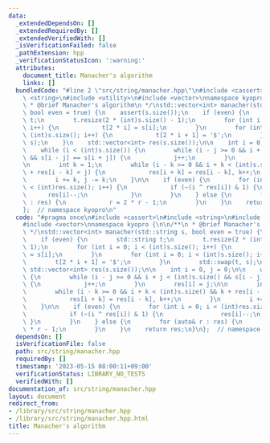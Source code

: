 ```yaml
---
data:
  _extendedDependsOn: []
  _extendedRequiredBy: []
  _extendedVerifiedWith: []
  _isVerificationFailed: false
  _pathExtension: hpp
  _verificationStatusIcon: ':warning:'
  attributes:
    document_title: Manacher's algorithm
    links: []
  bundledCode: "#line 2 \"src/string/manacher.hpp\"\n#include <cassert>\n#include\
    \ <string>\n#include <utility>\n#include <vector>\nnamespace kyopro {\n\n/**\n\
    \ * @brief Manacher's algorithm\n */\nstd::vector<int> manacher(std::string s,\
    \ bool even = true) {\n    assert(s.size());\n    if (even) {\n        std::string\
    \ t;\n        t.resize(2 * (int)s.size() - 1);\n        for (int i = 0; i < (int)s.size();\
    \ i++) {\n            t[2 * i] = s[i];\n        }\n        for (int i = 0; i <\
    \ (int)s.size(); i++) {\n            t[2 * i + 1] = '$';\n        }\n        std::swap(t,\
    \ s);\n    }\n    std::vector<int> res(s.size());\n\n    int i = 0, j = 0;\n\n\
    \    while (i < (int)s.size()) {\n        while (i - j >= 0 && i + j < (int)s.size()\
    \ && s[i - j] == s[i + j]) {\n            j++;\n        }\n        res[i] = j;\n\
    \n        int k = 1;\n        while (i - k >= 0 && i + k < (int)s.size() && k\
    \ + res[i - k] < j) {\n            res[i + k] = res[i - k], k++;\n        }\n\
    \        i += k, j -= k;\n    }\n\n    if (even) {\n        for (int i = 0; i\
    \ < (int)res.size(); i++) {\n            if (~(i ^ res[i]) & 1) {\n          \
    \      res[i]--;\n            }\n        }\n    } else {\n        for (auto& r\
    \ : res) {\n            r = 2 * r - 1;\n        }\n    }\n    return res;\n}\n\
    };  // namespace kyopro\n"
  code: "#pragma once\n#include <cassert>\n#include <string>\n#include <utility>\n\
    #include <vector>\nnamespace kyopro {\n\n/**\n * @brief Manacher's algorithm\n\
    \ */\nstd::vector<int> manacher(std::string s, bool even = true) {\n    assert(s.size());\n\
    \    if (even) {\n        std::string t;\n        t.resize(2 * (int)s.size() -\
    \ 1);\n        for (int i = 0; i < (int)s.size(); i++) {\n            t[2 * i]\
    \ = s[i];\n        }\n        for (int i = 0; i < (int)s.size(); i++) {\n    \
    \        t[2 * i + 1] = '$';\n        }\n        std::swap(t, s);\n    }\n   \
    \ std::vector<int> res(s.size());\n\n    int i = 0, j = 0;\n\n    while (i < (int)s.size())\
    \ {\n        while (i - j >= 0 && i + j < (int)s.size() && s[i - j] == s[i + j])\
    \ {\n            j++;\n        }\n        res[i] = j;\n\n        int k = 1;\n\
    \        while (i - k >= 0 && i + k < (int)s.size() && k + res[i - k] < j) {\n\
    \            res[i + k] = res[i - k], k++;\n        }\n        i += k, j -= k;\n\
    \    }\n\n    if (even) {\n        for (int i = 0; i < (int)res.size(); i++) {\n\
    \            if (~(i ^ res[i]) & 1) {\n                res[i]--;\n           \
    \ }\n        }\n    } else {\n        for (auto& r : res) {\n            r = 2\
    \ * r - 1;\n        }\n    }\n    return res;\n}\n};  // namespace kyopro"
  dependsOn: []
  isVerificationFile: false
  path: src/string/manacher.hpp
  requiredBy: []
  timestamp: '2023-05-15 08:00:11+09:00'
  verificationStatus: LIBRARY_NO_TESTS
  verifiedWith: []
documentation_of: src/string/manacher.hpp
layout: document
redirect_from:
- /library/src/string/manacher.hpp
- /library/src/string/manacher.hpp.html
title: Manacher's algorithm
---
```

